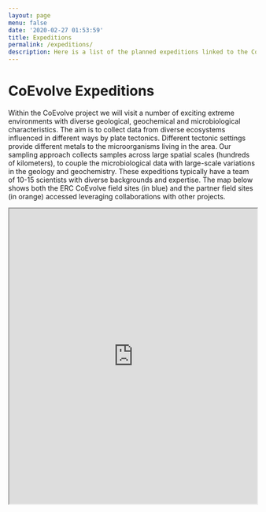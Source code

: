 ```yaml
---
layout: page
menu: false
date: '2020-02-27 01:53:59'
title: Expeditions
permalink: /expeditions/
description: Here is a list of the planned expeditions linked to the CoEvolve project
---
```


# CoEvolve Expeditions

Within the CoEvolve project we will visit a number of exciting extreme environments with diverse geological, geochemical and microbiological characteristics. The aim is to collect data from diverse ecosystems influenced in different ways by plate tectonics. Different tectonic settings provide different metals to the microorganisms living in the area. Our sampling approach collects samples across large spatial scales (hundreds of kilometers), to couple the microbiological data with large-scale variations in the geology and geochemistry. These expeditions typically have a team of 10-15 scientists with diverse backgrounds and expertise. The map below shows both the ERC CoEvolve field sites (in blue) and the partner field sites (in orange) accessed leveraging collaborations with other projects. 

<iframe src="https://www.google.com/maps/d/u/0/embed?mid=1Ry20ZjU9drXocIbI-KgsiI_Y_gEg-qQ3&ehbc=2E312F&z=2" width="100%" height="600ev"></iframe>
